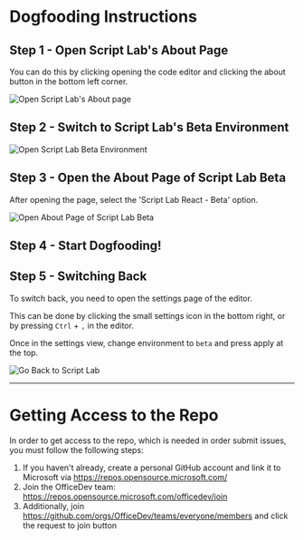 # Dogfooding Instructions

## Step 1 - Open Script Lab's About Page

You can do this by clicking opening the code editor and clicking the about button in the bottom left corner.

![Open Script Lab's About page](./.github/images/about-page.png)

## Step 2 - Switch to Script Lab's Beta Environment

![Open Script Lab Beta Environment](./.github/images/select-beta-from-about.png)

## Step 3 - Open the About Page of Script Lab Beta

After opening the page, select the 'Script Lab React - Beta' option.

![Open About Page of Script Lab Beta](./.github/images/script-lab-react-beta-option.png)

## Step 4 - Start Dogfooding!

## Step 5 - Switching Back

To switch back, you need to open the settings page of the editor.

This can be done by clicking the small settings icon in the bottom right, or by pressing `Ctrl` + `,` in the editor.

Once in the settings view, change environment to `beta` and press apply at the top.

![Go Back to Script Lab](./.github/images/switch-back-to-regular-beta.png)

---

# Getting Access to the Repo

In order to get access to the repo, which is needed in order submit issues, you must follow the following steps:

1. If you haven't already, create a personal GitHub account and link it to Microsoft via https://repos.opensource.microsoft.com/
2. Join the OfficeDev team: https://repos.opensource.microsoft.com/officedev/join
3. Additionally, join https://github.com/orgs/OfficeDev/teams/everyone/members and click the request to join​ button
